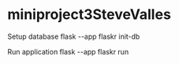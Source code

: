 # miniproject3SteveValles

Setup database
flask --app flaskr init-db

Run application
flask --app flaskr run
